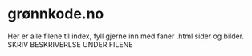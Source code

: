# grønnkode.no

Her er alle filene til index, fyll gjerne inn med faner .html sider og bilder. 
SKRIV BESKRIVERLSE UNDER FILENE 
